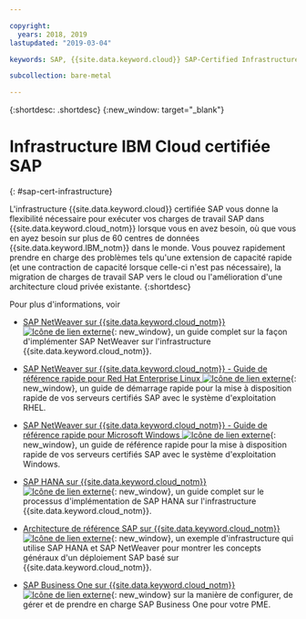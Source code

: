 ```yaml
---

copyright:
  years: 2018, 2019
lastupdated: "2019-03-04"

keywords: SAP, {{site.data.keyword.cloud}} SAP-Certified Infrastructure

subcollection: bare-metal

---
```


{:shortdesc: .shortdesc}
{:new_window: target="_blank"}

# Infrastructure IBM Cloud certifiée SAP
{: #sap-cert-infrastructure}

L'infrastructure {{site.data.keyword.cloud}} certifiée SAP vous donne la flexibilité nécessaire pour exécuter vos charges de travail SAP dans {{site.data.keyword.cloud_notm}} lorsque vous en avez besoin, où que vous en ayez besoin sur plus de 60 centres de données {{site.data.keyword.IBM_notm}} dans le monde. Vous pouvez rapidement prendre en charge des problèmes tels qu'une extension de capacité rapide (et une contraction de capacité lorsque celle-ci n'est pas nécessaire), la migration de charges de travail SAP vers le cloud ou l'amélioration d'une architecture cloud privée existante.
{:shortdesc}

Pour plus d'informations, voir

  * [SAP NetWeaver sur {{site.data.keyword.cloud_notm}} ![Icône de lien externe](../icons/launch-glyph.svg "Icône de lien externe")](https://cloud.ibm.com/docs/infrastructure/sap-netweaver?topic=sap-netweaver-getting-started#getting-started){: new_window}, un guide complet sur la façon d'implémenter SAP NetWeaver sur l'infrastructure {{site.data.keyword.cloud_notm}}.
  * [SAP NetWeaver sur {{site.data.keyword.cloud_notm}} - Guide de référence rapide pour Red Hat Enterprise Linux ![Icône de lien externe](../icons/launch-glyph.svg "Icône de lien externe")](https://cloud.ibm.com/docs/infrastructure/sap-netweaver-rhel-qrg?topic=sap-netweaver-rhel-qrg-getting-started-tutorial#getting-started-tutorial){: new_window}, un guide de démarrage rapide pour la mise à disposition rapide de vos serveurs certifiés SAP avec le système d'exploitation RHEL.
  * [SAP NetWeaver sur {{site.data.keyword.cloud_notm}} - Guide de référence rapide pour Microsoft Windows ![Icône de lien externe](../icons/launch-glyph.svg "Icône de lien externe")](https://cloud.ibm.com/docs/infrastructure/sap-netweaver-ms-qrg?topic=sap-netweaver-ms-qrg-getting-started-tutorial#getting-started-tutorial){: new_window}, un guide de référence rapide pour la mise à disposition rapide de vos serveurs certifiés SAP avec le système d'exploitation Windows.

  * [SAP HANA sur {{site.data.keyword.cloud_notm}} ![Icône de lien externe](../icons/launch-glyph.svg "Icône de lien externe")](https://cloud.ibm.com/docs/infrastructure/sap-hana?topic=sap-hana-getting-started#getting-started){: new_window}, un guide complet sur le processus d'implémentation de SAP HANA sur l'infrastructure {{site.data.keyword.cloud_notm}}.

  * [Architecture de référence SAP sur {{site.data.keyword.cloud_notm}} ![Icône de lien externe](../icons/launch-glyph.svg "Icône de lien externe")](https://cloud.ibm.com/docs/infrastructure/sap-reference-architecture?topic=sap-reference-architecture-getting-started#getting-started){: new_window}, un exemple d'infrastructure qui utilise SAP HANA et SAP NetWeaver pour montrer les concepts généraux d'un déploiement SAP basé sur {{site.data.keyword.cloud_notm}}.

  * [SAP Business One sur {{site.data.keyword.cloud_notm}} ![Icône de lien externe](../icons/launch-glyph.svg "Icône de lien externe")](https://cloud.ibm.com/docs/infrastructure/sap-b1?topic=infrastructure/sap-b1-getting-started#getting-started){: new_window} sur la manière de configurer, de gérer et de prendre en charge SAP Business One pour votre PME.
